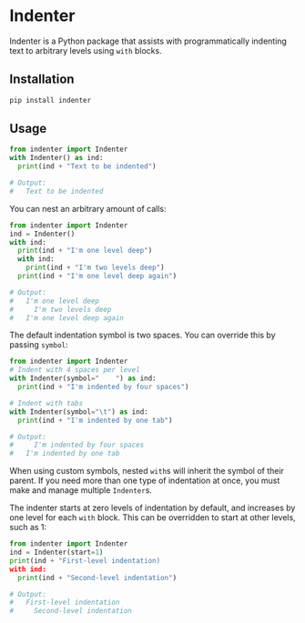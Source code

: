 # Indenter

Indenter is a Python package that assists with programmatically indenting
text to arbitrary levels using `with` blocks.

## Installation

```sh
pip install indenter
```

## Usage

```python
from indenter import Indenter
with Indenter() as ind:
  print(ind + "Text to be indented")

# Output:
#   Text to be indented
```

You can nest an arbitrary amount of calls:

```python
from indenter import Indenter
ind = Indenter()
with ind:
  print(ind + "I'm one level deep")
  with ind:
    print(ind + "I'm two levels deep")
  print(ind + "I'm one level deep again")

# Output:
#   I'm one level deep
#     I'm two levels deep
#   I'm one level deep again
```

The default indentation symbol is two spaces. You can override this by
passing `symbol`:

```python
from indenter import Indenter
# Indent with 4 spaces per level
with Indenter(symbol="    ") as ind:
  print(ind + "I'm indented by four spaces")

# Indent with tabs
with Indenter(symbol="\t") as ind:
  print(ind + "I'm indented by one tab")

# Output:
#     I'm indented by four spaces
# 	I'm indented by one tab
```

When using custom symbols, nested `with`s will inherit the symbol of
their parent. If you need more than one type of indentation at once,
you must make and manage multiple `Indenter`s.

The indenter starts at zero levels of indentation by default, and
increases by one level for each `with` block. This can be overridden
to start at other levels, such as 1:

```python
from indenter import Indenter
ind = Indenter(start=1)
print(ind + "First-level indentation)
with ind:
  print(ind + "Second-level indentation")

# Output:
#   First-level indentation
#     Second-level indentation
```
